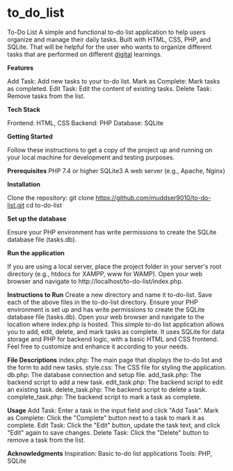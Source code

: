 # to_do_list
To-Do List
A simple and functional to-do list application to help users organize and manage their daily tasks. Built with HTML, CSS, PHP, and SQLite. That will be helpful for the user who wants to organize different tasks that are performed on different [digital](https://enrichvoyage.com/) learnings.

**Features**

Add Task: Add new tasks to your to-do list.
Mark as Complete: Mark tasks as completed.
Edit Task: Edit the content of existing tasks.
Delete Task: Remove tasks from the list.

**Tech Stack**

Frontend: HTML, CSS
Backend: PHP
Database: SQLite

**Getting Started**

Follow these instructions to get a copy of the project up and running on your local machine for development and testing purposes.

**Prerequisites**
PHP 7.4 or higher
SQLite3
A web server (e.g., Apache, Nginx)

**Installation**

Clone the repository:
git clone https://github.com/muddser9010/to-do-list.git
cd to-do-list

**Set up the database**

Ensure your PHP environment has write permissions to create the SQLite database file (tasks.db).

**Run the application**

If you are using a local server, place the project folder in your server's root directory (e.g., htdocs for XAMPP, www for WAMP).
Open your web browser and navigate to http://localhost/to-do-list/index.php.

**Instructions to Run**
Create a new directory and name it to-do-list.
Save each of the above files in the to-do-list directory.
Ensure your PHP environment is set up and has write permissions to create the SQLite database file (tasks.db).
Open your web browser and navigate to the location where index.php is hosted.
This simple to-do list application allows you to add, edit, delete, and mark tasks as complete. It uses SQLite for data storage and PHP for backend logic, with a basic HTML and CSS frontend. Feel free to customize and enhance it according to your needs.

**File Descriptions**
index.php: The main page that displays the to-do list and the form to add new tasks.
style.css: The CSS file for styling the application.
db.php: The database connection and setup file.
add_task.php: The backend script to add a new task.
edit_task.php: The backend script to edit an existing task.
delete_task.php: The backend script to delete a task.
complete_task.php: The backend script to mark a task as complete.

**Usage**
Add Task: Enter a task in the input field and click "Add Task".
Mark as Complete: Click the "Complete" button next to a task to mark it as complete.
Edit Task: Click the "Edit" button, update the task text, and click "Edit" again to save changes.
Delete Task: Click the "Delete" button to remove a task from the list.

**Acknowledgments**
Inspiration: Basic to-do list applications
Tools: PHP, SQLite
